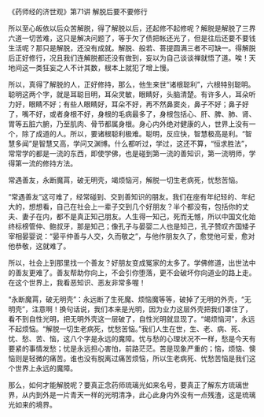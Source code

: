 《药师经的济世观》第71讲 解脱后要不要修行

所以至心皈依以后众苦解脱，得了解脱以后，还起修不起修呢？解脱是解脱了三界六道一切苦难，这只是解决问题了，等于欠了债把帐还光了，但是往后还要不要钱生活呢？那只是解脱，还没有成就。解脱、般若、菩提圆满三者不可缺一。得解脱后正好修行，况且我们连解脱都还没有做到，妄以为自己谈谈禅就悟了道。唉！天地间这一类狂妄之人不计其数，根本上就犯了增上慢。

所以，真得了解脱的人，正好修持，那么，他生来世“诸根聪利”，六根特别聪明。聪明这两个字，就是耳聪目明，耳朵灵敏，眼睛好，头脑清楚。有许多人，耳朵听力好，眼睛不好；有些人眼睛好，耳朵不好，再不然鼻窦炎，鼻子不好；鼻子好了，嘴不好，或者身根不好，身根的毛病最多了，身根包括心、肝、脾、肺、肾、胃等五脏六腑，乃至肌肉、骨节都属身根。身心内外绝对健康的人，世界上没有一个，除了成道的人。所以，要诸根聪利极难。聪明，反应快，智慧极高是利。“智慧多闻”是智慧又高，学问又渊博。什么都听过，学过，这还不算，“恒求胜法”，常常学的都是一流的东西，即使学佛，也是碰到第一流的善知识，第一流明师，学得第一流的修持方法。

常遇善友，永断魔罥，破无明壳，竭烦恼河，解脱一切生老病死，忧愁苦恼。

“常遇善友”这可难了，经常碰到、交到善知识的朋友。我们在座有年纪轻的、年纪大的，想想看，自己在社会上一辈子交到几个好朋友？半个都没有，包括你的丈夫、妻子在内，都不是真正知己朋友。人生得一知己，死而无憾，所以中国文化始终标榜管仲、鲍叔牙，那是知己；像孔子与晏婴二人也是知己，孔子赞叹齐国矮子宰相晏婴说：“晏平仲善与人交，久而敬之”，与他作朋友久了，愈觉他可爱，愈对他恭敬，这就难了。

所以，社会上到那里找一个善友？好朋友变成冤家的太多了。学佛修道，出世法中的善友更难了。善友帮助你向上，不会引你堕落，更不会破坏你向道业的路上走。在这个世界上，我看恶知识、恶友非常多喔！

“永断魔罥，破无明壳”：永远断了生死魔、烦恼魔等等，破掉了无明的外壳，“无明壳”，注意啊！换句话说，我们本来是光明，因为业力这层外壳把我们罩住了，看不到自性光明，把无明外壳这一层破了，自性光明就显现了。“竭烦恼河”，永远不起烦恼。“解脱一切生老病死，忧愁苦恼。”我们人生在世，生、老、病、死、忧、愁、苦、恼，这八个字是永远的魔障。忧与愁的心理状况不一样，愁是今天有要紧的事情发愁；忧是永远担心害怕，前路茫茫。苦是现象严重的；恼，烦恼、懊恼则是轻微的痛苦。谁也没有脱离过痛苦烦恼，所以生老病死、忧愁苦恼是我们这个世界上永远的魔障。

那么，如何才能解脱呢？要真正念药师琉璃光如来名号，要真正了解东方琉璃世界，从内到外是一片青天一样的光明清净，此心此身内外没有一点残渣，这是琉璃光如来的境界。